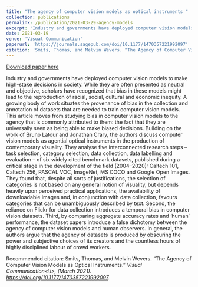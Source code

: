 ```yaml
---
title: "The agency of computer vision models as optical instruments "
collection: publications
permalink: /publication/2021-03-29-agency-models
excerpt: 'Industry and governments have deployed computer vision models to make high-stake decisions in society. While they are often presented as neutral and objective, scholars have recognized that bias in these models might lead to the reproduction of racial, social, cultural and economic inequity. A growing body of work situates the provenance of bias in the collection and annotation of datasets that are needed to train computer vision models. This article moves from studying bias in computer vision models to the agency that is commonly attributed to them: the fact that they are universally seen as being able to make biased decisions. Building on the work of Bruno Latour and Jonathan Crary, the authors discuss computer vision models as agential optical instruments in the production of contemporary visuality. They analyse five interconnected research steps – task selection, category selection, data collection, data labelling and evaluation – of six widely cited benchmark datasets, published during a critical stage in the development of the field (2004–2020): Caltech 101, Caltech 256, PASCAL VOC, ImageNet, MS COCO and Google Open Images. They found that, despite all sorts of justifications, the selection of categories is not based on any general notion of visuality, but depends heavily upon perceived practical applications, the availability of downloadable images and, in conjunction with data collection, favours categories that can be unambiguously described by text. Second, the reliance on Flickr for data collection introduces a temporal bias in computer vision datasets. Third, by comparing aggregate accuracy rates and ‘human’ performance, the dataset papers introduce a false dichotomy between the agency of computer vision models and human observers. In general, the authors argue that the agency of datasets is produced by obscuring the power and subjective choices of its creators and the countless hours of highly disciplined labour of crowd workers.'
date: 2021-03-19
venue: 'Visual Communication'
paperurl: 'https://journals.sagepub.com/doi/10.1177/1470357221992097'
citation: 'Smits, Thomas, and Melvin Wevers. “The Agency of Computer Vision Models as Optical Instruments.” Visual Communication, (March 2021). https://doi.org/10.1177/1470357221992097'
---
```


<a href='https://journals.sagepub.com/doi/10.1177/1470357221992097'>Download paper here</a>

Industry and governments have deployed computer vision models to make high-stake decisions in society. While they are often presented as neutral and objective, scholars have recognized that bias in these models might lead to the reproduction of racial, social, cultural and economic inequity. A growing body of work situates the provenance of bias in the collection and annotation of datasets that are needed to train computer vision models. This article moves from studying bias in computer vision models to the agency that is commonly attributed to them: the fact that they are universally seen as being able to make biased decisions. Building on the work of Bruno Latour and Jonathan Crary, the authors discuss computer vision models as agential optical instruments in the production of contemporary visuality. They analyse five interconnected research steps – task selection, category selection, data collection, data labelling and evaluation – of six widely cited benchmark datasets, published during a critical stage in the development of the field (2004–2020): Caltech 101, Caltech 256, PASCAL VOC, ImageNet, MS COCO and Google Open Images. They found that, despite all sorts of justifications, the selection of categories is not based on any general notion of visuality, but depends heavily upon perceived practical applications, the availability of downloadable images and, in conjunction with data collection, favours categories that can be unambiguously described by text. Second, the reliance on Flickr for data collection introduces a temporal bias in computer vision datasets. Third, by comparing aggregate accuracy rates and ‘human’ performance, the dataset papers introduce a false dichotomy between the agency of computer vision models and human observers. In general, the authors argue that the agency of datasets is produced by obscuring the power and subjective choices of its creators and the countless hours of highly disciplined labour of crowd workers.

Recommended citation: Smits, Thomas, and Melvin Wevers. “The Agency of Computer Vision Models as Optical Instruments.” <i>Visual Communication<\i>, (March 2021). https://doi.org/10.1177/1470357221992097.